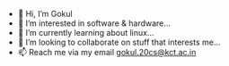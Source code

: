 - 👋 Hi, I’m Gokul
- 👀 I’m interested in software & hardware...
- 🌱 I’m currently learning about linux...
- 💞️ I’m looking to collaborate on stuff that interests me...
- 📫 Reach me via my email gokul.20cs@kct.ac.in

<!---
gokulmurugesh/gokulmurugesh is a ✨ special ✨ repository because its `README.md` (this file) appears on your GitHub profile.
You can click the Preview link to take a look at your changes.
--->
